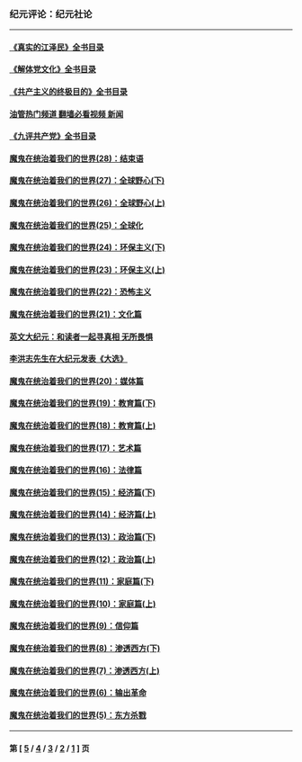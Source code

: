 ### 纪元评论：纪元社论
---
#### [《真实的江泽民》全书目录](../../pages/nsc422/n13721399.md?05090330) 
#### [《解体党文化》全书目录](../../pages/nsc422/n13721157.md?05090330) 
#### [《共产主义的终极目的》全书目录](../../pages/nsc422/n13721048.md?05090330) 
#### [油管热门频道 翻墙必看视频 新闻](ok?05090330)
#### [《九评共产党》全书目录](../../pages/nsc422/n13708085.md?05090330) 
#### [魔鬼在统治着我们的世界(28)：结束语](../../pages/nsc422/n10936246.md?05090330) 
#### [魔鬼在统治着我们的世界(27)：全球野心(下)](../../pages/nsc422/n10928319.md?05090330) 
#### [魔鬼在统治着我们的世界(26)：全球野心(上)](../../pages/nsc422/n10900318.md?05090330) 
#### [魔鬼在统治着我们的世界(25)：全球化](../../pages/nsc422/n10788205.md?05090330) 
#### [魔鬼在统治着我们的世界(24)：环保主义(下)](../../pages/nsc422/n10695307.md?05090330) 
#### [魔鬼在统治着我们的世界(23)：环保主义(上)](../../pages/nsc422/n10688613.md?05090330) 
#### [魔鬼在统治着我们的世界(22)：恐怖主义](../../pages/nsc422/n10614727.md?05090330) 
#### [魔鬼在统治着我们的世界(21)：文化篇](../../pages/nsc422/n10597706.md?05090330) 
#### [英文大纪元：和读者一起寻真相 无所畏惧](../../pages/nsc422/n12542027.md?05090330) 
#### [李洪志先生在大纪元发表《大选》](../../pages/nsc422/n12534746.md?05090330) 
#### [魔鬼在统治着我们的世界(20)：媒体篇](../../pages/nsc422/n10586579.md?05090330) 
#### [魔鬼在统治着我们的世界(19)：教育篇(下)](../../pages/nsc422/n10564808.md?05090330) 
#### [魔鬼在统治着我们的世界(18)：教育篇(上)](../../pages/nsc422/n10526970.md?05090330) 
#### [魔鬼在统治着我们的世界(17)：艺术篇](../../pages/nsc422/n10499093.md?05090330) 
#### [魔鬼在统治着我们的世界(16)：法律篇](../../pages/nsc422/n10485969.md?05090330) 
#### [魔鬼在统治着我们的世界(15)：经济篇(下)](../../pages/nsc422/n10469975.md?05090330) 
#### [魔鬼在统治着我们的世界(14)：经济篇(上)](../../pages/nsc422/n10457370.md?05090330) 
#### [魔鬼在统治着我们的世界(13)：政治篇(下)](../../pages/nsc422/n10448270.md?05090330) 
#### [魔鬼在统治着我们的世界(12)：政治篇(上)](../../pages/nsc422/n10444576.md?05090330) 
#### [魔鬼在统治着我们的世界(11)：家庭篇(下)](../../pages/nsc422/n10440961.md?05090330) 
#### [魔鬼在统治着我们的世界(10)：家庭篇(上)](../../pages/nsc422/n10435448.md?05090330) 
#### [魔鬼在统治着我们的世界(9)：信仰篇](../../pages/nsc422/n10432159.md?05090330) 
#### [魔鬼在统治着我们的世界(8)：渗透西方(下)](../../pages/nsc422/n10429603.md?05090330) 
#### [魔鬼在统治着我们的世界(7)：渗透西方(上)](../../pages/nsc422/n10426013.md?05090330) 
#### [魔鬼在统治着我们的世界(6)：输出革命](../../pages/nsc422/n10421536.md?05090330) 
#### [魔鬼在统治着我们的世界(5)：东方杀戮](../../pages/nsc422/n10417707.md?05090330) 

---
#### 第 [ [5](./5.md?05090330) / [4](./4.md?05090330) / [3](./3.md?05090330) / [2](./2.md?05090330) / [1](./1.md?05090330) ] 页
